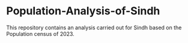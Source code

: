 # Population-Analysis-of-Sindh
This repository contains an analysis carried out for Sindh based on the Population census of 2023. 
